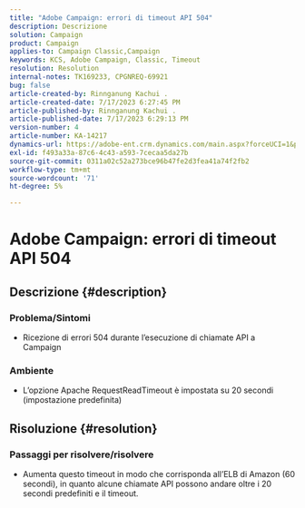 ```yaml
---
title: "Adobe Campaign: errori di timeout API 504"
description: Descrizione
solution: Campaign
product: Campaign
applies-to: Campaign Classic,Campaign
keywords: KCS, Adobe Campaign, Classic, Timeout
resolution: Resolution
internal-notes: TK169233, CPGNREQ-69921
bug: false
article-created-by: Rinnganung Kachui .
article-created-date: 7/17/2023 6:27:45 PM
article-published-by: Rinnganung Kachui .
article-published-date: 7/17/2023 6:29:13 PM
version-number: 4
article-number: KA-14217
dynamics-url: https://adobe-ent.crm.dynamics.com/main.aspx?forceUCI=1&pagetype=entityrecord&etn=knowledgearticle&id=efdf219e-cf24-ee11-9cbd-6045bd0065f9
exl-id: f493a33a-87c6-4c43-a593-7cecaa5da27b
source-git-commit: 0311a02c52a273bce96b47fe2d3fea41a74f2fb2
workflow-type: tm+mt
source-wordcount: '71'
ht-degree: 5%

---
```


# Adobe Campaign: errori di timeout API 504

## Descrizione {#description}




### Problema/Sintomi



- Ricezione di errori 504 durante l’esecuzione di chiamate API a Campaign






### Ambiente



- L’opzione Apache RequestReadTimeout è impostata su 20 secondi (impostazione predefinita)



## Risoluzione {#resolution}




### Passaggi per risolvere/risolvere



- Aumenta questo timeout in modo che corrisponda all’ELB di Amazon (60 secondi), in quanto alcune chiamate API possono andare oltre i 20 secondi predefiniti e il timeout.
